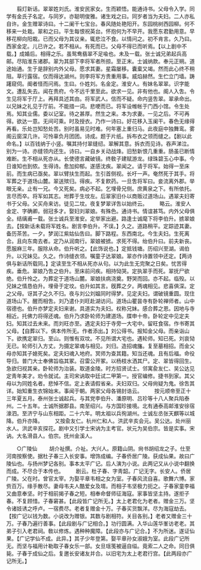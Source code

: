 <!-- { "loadSidebar": true } -->
　　翦灯新话。翠翠姓刘氏。淮安民家女。生而颖悟。能通诗书。父母令入学。同学有金氏子名定。与同岁。亦聪明俊雅。诸生戏之曰。同岁者当为夫妇。二人亦私自许。金生赠翠诗曰。十二阑干七宝台。春风随处艳阳开。东园桃树西园柳。何不移来一处栽。翠和之曰。平生每恨祝英台。怀抱何为不早开。我愿东君勤用意。早移花柳向阳栽。已而父母为其议亲。辄悲泣不食。以情问之。初不肯言。久乃曰。西家金定。儿已许之。若不相从。有死而已。父母不得已而听焉。【以上剧中不载。】成婚后。相得之乐。虽鸳鸯翡翠不足喩也。未及一载。张士诚兄弟起兵高邮。尽陷淮东诸郡。翠为其部下李将军者所掠。至正末。士诚纳款。奉元正朔。道途始通。生于是辞别内外父母。愿求其妻。星霜屡移。囊槖又竭。然而此心终不稍阻。草行露宿。仅而得达湖州。则李将军方贵重用事。威焰赫然。生伫立门墙。踌躇窥伺。阍者怪而问焉。生曰。仆姓刘。名金定。淮安人。有妹名翠翠。识字能文。遭乱失去。闻在贵府。今不远千里至此。欲求一见。非有他也。阍人入吿。令生见将军于厅上。再拜具述其由。将军武人。信而不疑。命内竖吿翠。翠承命出。以兄妹之礼见于厅前。不能措一词。悲哽而已。将军设帷帐于门西小馆。令生处焉。知其业儒。委以记室。待之甚厚。然生之来。本为求妻。一见之后。不可再得。欲达一意。无间可乘。时及授衣。乃作一诗曰。好花移入玉阑干。春色无缘得再看。乐处岂知愁处苦。别时虽易见时难。何年塞上重归马。此夜庭中独舞鸾。雾阁云窗深几许。可怜辜负月团团。诗成。题于片纸。拆布衣之领而缝之。【剧以此命名。】以百钱纳于小竖。嘱其持付翠缝纫。翠解其意。拆衣而见诗。吞声涕泣。别为一诗。亦缝领内还生。诗曰。一自乡关动战烽。旧愁新恨几重重。肠虽已断情难断。生不相从死亦从。长使德言藏破镜。终敎子建赋游龙。绿珠碧玉心中事。今日谁知也到侬。生得诗。愈加抑郁。遂感沈疾。翠闻之。请于将军。始得一至床前。而生病已亟矣。翠以臂扶生而起。生引首侧视。长吁一声。奄然死于其手。将军葬之于道场山麓。翠送殡归。得疾。不复飮药。一旦吿将军曰。妾流离外郡。举眼无亲。止有一兄。今又死矣。病必不起。乞埋骨兄侧。庶黄泉之下。有所依托。言尽而卒。将军如其志。坿葬于生坟左。后翠家旧仆以商贩过道场山。遇翠夫妇寄书于父母。父买舟来访。徒见二坟。夜复梦翠详吿以始终云。 
　　略云。淮安人金定、字确卿。弱冠多才。娶妇刘翠娘。有殊色。通诗书。情谊甚笃。内外父母俱全。结缡甫一载。张士诚兵至淮安。定举家出避。路逢士诚麾下将李伯升。掳翠娘去。【按新话未载将军姓名。剧言李伯升。不误。】久之。道路稍平。定踪迹其妻。备历茶苦。一夕。梦润江紫姑仙吿曰。脚下路程。东西南北。今生夫妇。生死离合。且向东南去者。定乃从润南行。翠娘被掳。求死不得。绐伯升曰。前夫新丧。愿服麻三年。服除从命。伯升听之。【此饰说也。】定抵钱塘。历绍兴至湖。谒伯升。以兄妹见。久之。作诗缝衣领。嘱童子达翠娘。翠亦作诗置领中还定。【两诗俱与新话所载同。】定读至生不相从死亦从句。以为此生无完聚之日矣。忧苦得疾。垂危。翠娘乃吿之伯升。至床前问疾。相持恸哭。定执翠手而死。翠抚尸欲绝。伯升怜之。为葬定于道场山麓。翠娘扶病浇奠。野哭而回。亦不起。临殁。以兄妹之情恳伯升。埋骨于定坟。伯升如其言。旣葬之夕。两魂相见。悲喜俱深。定之父母。讶其子之久不归。夜与刘公刘媪同时得梦。见定夫妇。谓破镜重圆。现住道场山下。醒而相吿。刘乃遣仆刘旺赴湖访问。道场山瞿昙寺有卧轮禅师者。山中宿德也。伯升亦梦定夫妇来谢。具道实为夫妇。权称兄妹。感合葬之恩。因地与寺相近。托佛力将得还魂。伯升乃求卧轮师为建道场。牒申十帝。卧轮定中见定夫妇。知其过去未来。而刘旺亦至。遇定夫妇于寺旁一大宅中。留旺食宿。作书寄其父母。【自葬以下。俱本传所无。作者添出。】刘公得书。报知金父母。而亲诣山下。欲携定翠归。至山。则惟有双坟。不见所谓大宅也。遇轮师。知已死。刘哀恸无已。轮师引入方丈。为摄定翠魂与相见。刘归。造招魂旛。复至墓相招。而金父母亦知其子媳死矣。定夫妇魂入地府。冥师为查其籍。知当还魂。且有后福。命役导归。普门大士奉佛旨临其冢。召雷公开冢。以杨枝水洒其尸。定、翠皆得回生。急欲归视其亲。卧轮师为治装。取道金陵。时方招贤试士。邻寓兪友仁、吴公达见定靑年美才。劝令就试。主司宋讷取中廷试二甲第一。授官编修。捷书到家。其父母以为同姓名者。悲悼不信。定上表请假省亲。夫妇双归。父母尙疑为鬼。徐吿其详。始知重生衣锦始末。事闻于朝。两家父母各锡封诰云。 
　　按元顺帝至正十三年夏五月。泰州张士诚起兵。与其党李伯升、潘原明、吕珍等十八人聚兵陷泰州。二十五年。士诚所据郡县。南至绍兴。与方国珍接境。北有通泰高邮淮安徐宿濠泗。至济宁与山东相距。二十六年。明太祖以兵徇湖州。士诚左丞张天麒等以城降。伯升亦降。 
　　又按兪友仁。杭州仁和人。洪武辛亥会元。吴公达。处州丽水人。洪武辛亥探花。剧中又引学士宋讷为主考官。状元为吴伯宗。皆是实事。宋讷。大名滑县人。伯宗。抚州金溪人。 


　　○广陵仙 
　　胡介祉撰。介祉。大兴人。原籍山阴。尙书胡绍龙之子。仕至河南按察使。据杜子春三入长安事。增饰成编。子春侨居广陵。获成仙果。故曰广陵仙也。与扬州梦记各别。事本太平广记。后人演为小说。此两记又从小说中翻换而成。不尽合于本传也。 
　　剧云。杜子春、字靑韶。广记无字。长安人。侨居广陵。父在时。曾官太宰。为娶平章韦相之女为室。子春风流自喜。歌舞六博。家赀百万。缘手散尽。妻母韦夫人酷爱女及壻。而相子韦坚极力扼之。子春家童李福又曲意奉坚。时于相前揭子春之短。相奉命督师征海寇。家事皆坚主持。遂拒子春。不复顾惜。子春窘甚。【此段皆广记所无。】太上老君化为老者。赠金三万。坚令诸妓诱之呼卢。一宿费尽。老者复赠金十万。子春买货飘洋。尽为海寇劫去。【按广记以钱为数。小说改为赠银。其数与剧相符。关目各别。】老者又赠金三十万。子春乃遍行善事。【此段剧与广记相合。】功行圆满。入华山莲华峯访老老。其弟子引入老君祠。敎以修炼。遇种种魔障。【此段亦与广记合。】不为所迷。遂证仙果。【广记学仙不成。此异。】其子少年登第。娶平章孙女淑娥为室。此段广记所无。而坚与福用计勒取子春女乐一部。女旦瑶笺被逼自缢。竟索二人之命。同日俱毙。子春于成仙之后。复邀长安诸友并合。以旧宅为太上老君行宫。【此两段亦广记所无。】 
